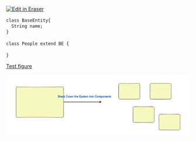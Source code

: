 <p><a target="_blank" href="https://app.eraser.io/workspace/0xGZZwX0ExTPrtfat6tL" id="edit-in-eraser-github-link"><img alt="Edit in Eraser" src="https://firebasestorage.googleapis.com/v0/b/second-petal-295822.appspot.com/o/images%2Fgithub%2FOpen%20in%20Eraser.svg?alt=media&amp;token=968381c8-a7e7-472a-8ed6-4a6626da5501"></a></p>

```
class BaseEntity{
  String name;
}

class People extend BE {
  
}
```
[﻿Test figure](https://app.eraser.io/workspace/0xGZZwX0ExTPrtfat6tL?elements=c3BLdjtDPBWp_36YQFgYnw) 



![Test figure](/.eraser/0xGZZwX0ExTPrtfat6tL___qnB6tOkrttS5pifXKfvMtsnVb153___---figure---rhW6jEz0YXkabe_A2_xb8---figure---c3BLdjtDPBWp_36YQFgYnw.png "Test figure")




<!--- Eraser file: https://app.eraser.io/workspace/0xGZZwX0ExTPrtfat6tL --->